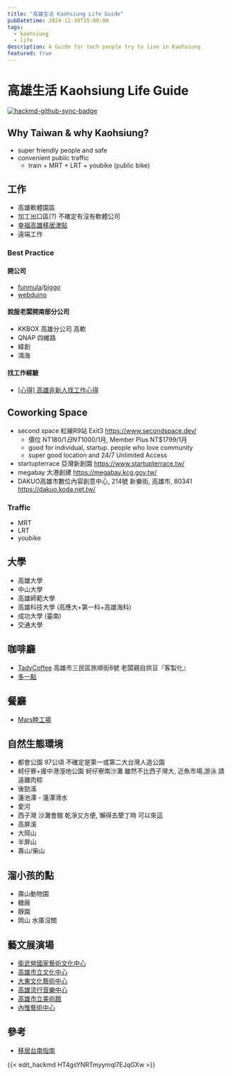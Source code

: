 ```yaml
---
title: "高雄生活 Kaohsiung Life Guide"
pubDatetime: 2024-12-30T15:00:00
tags:
  - kaohsiung
  - life
description: A Guide for tech people try to live in Kaohsiung
featured: true
---
```



# 高雄生活 Kaohsiung Life Guide

[![hackmd-github-sync-badge](https://hackmd.io/lio04o0jQNa267vYCoga2g/badge)](https://hackmd.io/lio04o0jQNa267vYCoga2g)


## Why Taiwan & why Kaohsiung?
- super friendly people and safe
- convenient public traffic
    - train + MRT + LRT + youbike (public bike)


## 工作
- 高雄軟體園區
- 加工出口區(?) 不確定有沒有軟體公司
- [幸福高雄移居津貼](http://labor.kcg.gov.tw/LaborBenefit/Welfare/welfare02.htm)
- 遠端工作

### Best Practice

#### 開公司
 - [funmula](http://funmula.com/)/[biggo](http://biggo.com.tw)
 - [webduino](https://webduino.io/)

#### 說服老闆開南部分公司
 - KKBOX 高雄分公司 高軟
 - QNAP 四維路
 - 緯創
 - 鴻海

#### 找工作經驗
 - [[心得] 高雄非新人找工作心得](
https://moptt.tw/p/Soft_Job.M.1529562011.A.0AA)

## Coworking Space
- second space 紅線R9站 Exit3 https://www.secondspace.dev/
    - 價位 NT$180/1日 NT$1000/1月, Member Plus NT$1799/1月
    - good for individual, startup. people who love community
    - super good location and 24/7 Unlimited Access
- startupterrace 亞灣新創園 https://www.startupterrace.tw/
- megabay 大港創建 https://megabay.kcg.gov.tw/
- DAKUO高雄市數位內容創意中心, 214號 新樂街, 高雄市, 80341 https://dakuo.koda.net.tw/

### Traffic

- MRT
- LRT
- youbike

## 大學
- 高雄大學
- 中山大學
- 高雄師範大學
- 高雄科技大學 (高應大+第一科+高雄海科)
- 成功大學 (臺南)
- 交通大學

## 

## 咖啡廳
- [TadyCoffee](https://www.facebook.com/search/top/?q=tady%20coffee%20%E6%B3%B0%E8%BF%AA%E7%B2%BE%E5%93%81%E5%92%96%E5%95%A1) 高雄市三民區旅順街8號 老闆親自烘豆『客製化』
- [多一點](https://www.google.com.tw/search?q=%E5%A4%9A%E3%84%A7%E9%BB%9E%E5%92%96%E5%95%A1&oq=%E5%A4%9A%E3%84%A7&aqs=chrome.2.69i57j0l5.10945j0j8&sourceid=chrome&ie=UTF-8)

## 餐廳
- [Mars睦工場](https://rainieis.tw/mars-cube/)

## 自然生態環境
- 都會公園 97公頃 不確定是第一或第二大台灣人造公園
- 蚵仔寮+援中港溼地公園 蚵仔寮南沙灘 雖然不比西子灣大, 近魚市場,游泳 請遠離肉粽 
- 後勁溪
- 蓮池潭 - 蓮潭滑水
- 愛河
- 西子灣 沙灘會館 乾淨又方便, 懶得去墾丁時 可以來這
- 高屏溪
- 大岡山
- 半屏山
- 壽山/柴山

## 溜小孩的點
- 壽山動物園
- 糖廠
- 靜園
- 岡山 水庫沒關

## 藝文展演場
- [衛武營國家藝術文化中心](https://www.npac-weiwuying.org/)
- [高雄市立文化中心](https://khcc.kcg.gov.tw/rwd_home03.aspx?ID=$M102&IDK=2&EXEC=L)
- [大東文化藝術中心](https://dadongcenter.kcg.gov.tw/home01.aspx?ID=1)
- [高雄流行音樂中心](https://kpmc.com.tw/)
- [高雄市立美術館](https://www.kmfa.gov.tw/)
- [內惟藝術中心](https://www.nwac.org.tw/)

## 參考

- [移居台南指南](https://g0v.hackpad.tw/ep/pad/static/Dq4fzKb2aPq)

{{< edit_hackmd HT4gsYNRTmyymql7EJqGXw >}}

